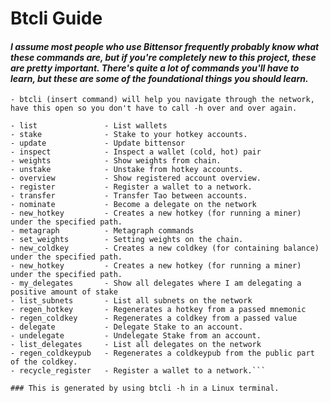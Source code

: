 # Btcli Guide 
#### _I assume most people who use Bittensor frequently probably know what these commands are, but if you're completely new to this project, these are pretty important. There's quite a lot of commands you'll have to learn, but these are some of the foundational things you should learn._

```
- btcli (insert command) will help you navigate through the network, have this open so you don't have to call -h over and over again. 

- list               - List wallets
- stake              - Stake to your hotkey accounts.
- update             - Update bittensor
- inspect            - Inspect a wallet (cold, hot) pair
- weights            - Show weights from chain.
- unstake            - Unstake from hotkey accounts.
- overview           - Show registered account overview.
- register           - Register a wallet to a network.
- transfer           - Transfer Tao between accounts.
- nominate           - Become a delegate on the network
- new_hotkey         - Creates a new hotkey (for running a miner) under the specified path.
- metagraph          - Metagraph commands
- set_weights        - Setting weights on the chain.
- new_coldkey        - Creates a new coldkey (for containing balance) under the specified path.
- new_hotkey         - Creates a new hotkey (for running a miner) under the specified path.
- my_delegates       - Show all delegates where I am delegating a positive amount of stake
- list_subnets       - List all subnets on the network
- regen_hotkey       - Regenerates a hotkey from a passed mnemonic
- regen_coldkey      - Regenerates a coldkey from a passed value
- delegate           - Delegate Stake to an account.
- undelegate         - Undelegate Stake from an account.
- list_delegates     - List all delegates on the network
- regen_coldkeypub   - Regenerates a coldkeypub from the public part of the coldkey.
- recycle_register   - Register a wallet to a network.```

### This is generated by using btcli -h in a Linux terminal. 

